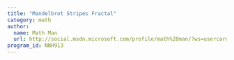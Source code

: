 ```yaml
---
title: "Mandelbrot Stripes Fractal"
category: math
author:
  name: Math Man
  url: http://social.msdn.microsoft.com/profile/math%20man/?ws=usercard-mini
program_id: NNH913
---
```

